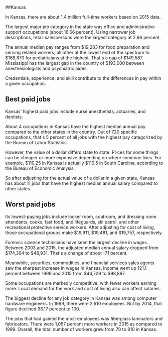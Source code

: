 

##Kansas

In Kansas, there are about 1.4 million full-time workers based on 2015 data.

The largest major job category in the state was <span class='occ_title_em'>office and administrative support occupations</span> (about 16.66 percent). Using narrower job descriptions, <span class='occ_title_em'>retail salespersons</span> were the largest category at 2.96 percent.
               
The annual median pay ranges from $19,283 for <span class='occ_title_em'>food preparation and serving related workers, all other</span> at the lowest end of the spectrum to  $168,870 for <span class='occ_title_em'>pediatricians</span> at the highest. That's a gap of $149,587. Mississippi has the largest gap in the country of $193,000 between <span class='occ_title_em'>anesthesiologists and psychiatric aides</span>.
          
Credentials, experience, and skill contribute to the differences in pay within a given occupation.

## Best paid jobs
Kansas' highest paid jobs include <span class='occ_title_em'>nurse anesthetists, actuaries</span>, and <span class='occ_title_em'>dentists</span>.
               
About 4 occupations in Kansas have the highest median annual pay compared to the other states in the country. Out of 720 specific occupations, that's 5 percent of all jobs with the highest pay categorized by the Bureau of Labor Statistics.
               
However, the value of a dollar differs state to state. Prices for some things can be cheaper or more expensive depending on where someone lives. For example, $110.25 in Kansas is actually $110.5 in South Carolina, according to the Bureau of Economic Analysis.
               
So after adjusting for the actual value of a dollar in a given state, Kansas has about 11 jobs that have the highest median annual salary compared to other states.
               
## Worst paid jobs

Its lowest-paying jobs include <span class='occ_title_em'>locker room, coatroom, and dressing room attendants</span>, <span class='occ_title_em'>cooks, fast food</span>, and <span class='occ_title_em'>lifeguards, ski patrol, and other recreational protective service workers</span>. After adjusting for cost of living, those occupational groups make $19,911,  $19,481, and  $19,757, respectively.
               
<span class='occ_title_em'>Forensic science technicians</span> have seen the largest decline in wages. Between 2003 and 2015, the adjusted median annual salary dropped from $174,304 to $48,931. That's a change of about -71 percent.
               
Meanwhile, <span class='occ_title_em'>securities, commodities, and financial services sales agents</span> saw the sharpest increase in wages in Kansas. Income went up 121.1 percent between 1999 and 2015 from $44,729 to $98,897.

Some occupations are markedly competitive, with fewer workers earning more. Local demand for the work and cost of living also can affect salaries.

            
The biggest decline for any job category in Kansas was among <span class='occ_title_em'>computer hardware engineers</span>. In 1999, there were 2,610 employees. But by 2014, that figure declined 96.17 percent to 100. 
               
The jobs that had gained the most employees was fiberglass laminators and fabricators. There were 1,057 percent more workers in 2015 as compared to 1999. Overall, the total number of workers grew from 70 to 810 in Kansas.

